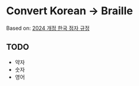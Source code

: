 # Convert Korean -> Braille

Based on: [2024 개정 한국 점자 규정](https://korean.go.kr/front_eng/down/down_02V.do?etc_seq=710&pageIndex=1)

## TODO

- 약자
- 숫자
- 영어
